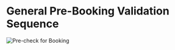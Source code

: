 # General Pre-Booking Validation Sequence

![Pre-check for Booking](https://bitsinglass.box.com/shared/static/s1oq2vrsdmvzv9ni1hvjkuvkrj18sbic.png)
